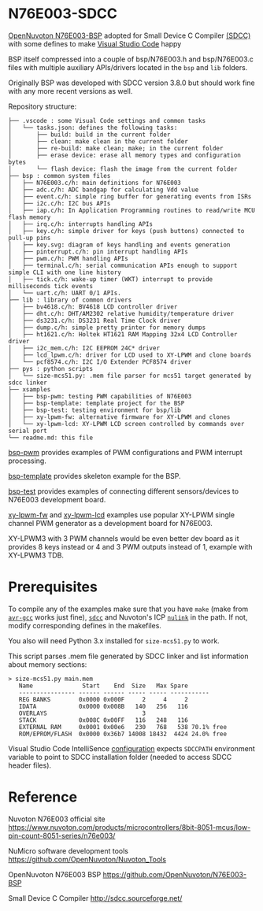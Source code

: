 # N76E003-SDCC
[OpenNuvoton N76E003-BSP](https://github.com/OpenNuvoton/N76E003-BSP) adopted for
Small Device C Compiler [(SDCC)](http://sdcc.sourceforge.net/)
with some defines to make [Visual Studio Code](https://code.visualstudio.com/) happy

BSP itself compressed into a couple of bsp/N76E003.h and bsp/N76E003.c files with multiple auxiliary APIs/drivers located in the ``bsp`` and ``lib`` folders.

Originally BSP was developed with SDCC version 3.8.0 but should work fine with any more recent versions as well.

Repository structure:
```
├── .vscode : some Visual Code settings and common tasks
│   └── tasks.json: defines the following tasks:
│       ├── build: build in the current folder
│       ├── clean: make clean in the current folder
│       ├── re-build: make clean; make; in the current folder
│       ├── erase device: erase all memory types and configuration bytes
│       └── flash device: flash the image from the current folder
├── bsp : common system files
│   ├── N76E003.c/h: main definitions for N76E003
│   ├── adc.c/h: ADC bandgap for calculating Vdd value
│   ├── event.c/h: simple ring buffer for generating events from ISRs
│   ├── i2c.c/h: I2C bus APIs
│   ├── iap.c/h: In Application Programming routines to read/write MCU flash memory
│   ├── irq.c/h: interrupts handling APIs
│   ├── key.c/h: simple driver for keys (push buttons) connected to pull-up pins
│   ├── key.svg: diagram of keys handling and events generation
│   ├── pinterrupt.c/h: pin interrupt handling APIs
│   ├── pwm.c/h: PWM handling APIs
│   ├── terminal.c/h: serial communication APIs enough to support simple CLI with one line history
│   ├── tick.c/h: wake-up timer (WKT) interrupt to provide milliseconds tick events
│   └── uart.c/h: UART 0/1 APIs.
├── lib : library of common drivers
│   ├── bv4618.c/h: BV4618 LCD controller driver
│   ├── dht.c/h: DHT/AM2302 relative humidity/temperature driver
│   ├── ds3231.c/h: DS3231 Real Time Clock driver
│   ├── dump.c/h: simple pretty printer for memory dumps
│   ├── ht1621.c/h: Holtek HT1621 RAM Mapping 32x4 LCD Controller driver
│   ├── i2c_mem.c/h: I2C EEPROM 24C* driver
│   ├── lcd_lpwm.c/h: driver for LCD used to XY-LPWM and clone boards
│   └── pcf8574.c/h: I2C I/O Extender PCF8574 driver
├── pys : python scripts
│   └── size-mcs51.py: .mem file parser for mcs51 target generated by sdcc linker
├── xsamples
│   ├── bsp-pwm: testing PWM capabilities of N76E003
│   ├── bsp-template: template project for the BSP
│   ├── bsp-test: testing environment for bsp/lib
│   ├── xy-lpwm-fw: alternative firmware for XY-LPWM and clones
│   └── xy-lpwm-lcd: XY-LPWM LCD screen controlled by commands over serial port
└── readme.md: this file
```

[bsp-pwm](./xsamples/bsp-pwm/readme.md) provides examples of PWM configurations and PWM interrupt processing.

[bsp-template](./xsamples/bsp-template/readme.md) provides skeleton example for the BSP.

[bsp-test](./xsamples/bsp-test/readme.md) provides examples of connecting different sensors/devices to N76E003 development board.

[xy-lpwm-fw](./xsamples/xy-lpwm-fw/readme.md) and [xy-lpwm-lcd](./xsamples/xy-lpwm-lcd/readme.md) examples use popular XY-LPWM single channel PWM generator as a development board for N76E003.

XY-LPWM3 with 3 PWM channels would be even better dev board as it provides 8 keys instead or 4 and 3 PWM outputs instead of 1, example with XY-LPWM3 TDB.

# Prerequisites
To compile any of the examples make sure that you have ``make`` (make from [``avr-gcc``](https://blog.zakkemble.net/avr-gcc-builds/) works just fine), [``sdcc``](http://sdcc.sourceforge.net/) and Nuvoton's ICP [``nulink``](https://github.com/OpenNuvoton/Nuvoton_Tools) in the path. If not, modify corresponding defines in the makefiles.

You also will need Python 3.x installed for ``size-mcs51.py`` to work.

This script parses .mem file generated by SDCC linker and list information about memory sections:
```
> size-mcs51.py main.mem
   Name              Start    End  Size   Max Spare
   ---------------- ------ ------ ----- ----- -----------
   REG BANKS        0x0000 0x000F     2     4     2
   IDATA            0x0000 0x008B   140   256   116
   OVERLAYS                           3
   STACK            0x008C 0x00FF   116   248   116
   EXTERNAL RAM     0x0001 0x00e6   230   768   538 70.1% free
   ROM/EPROM/FLASH  0x0000 0x36b7 14008 18432  4424 24.0% free
```

Visual Studio Code IntelliSence [configuration](.vscode/c_cpp_properties.json) expects ``SDCCPATH`` environment variable to point to SDCC installation folder (needed to access SDCC header files).

# Reference
Nuvoton N76E003 official site https://www.nuvoton.com/products/microcontrollers/8bit-8051-mcus/low-pin-count-8051-series/n76e003/

NuMicro software development tools https://github.com/OpenNuvoton/Nuvoton_Tools

OpenNuvoton N76E003 BSP https://github.com/OpenNuvoton/N76E003-BSP

Small Device C Compiler http://sdcc.sourceforge.net/
